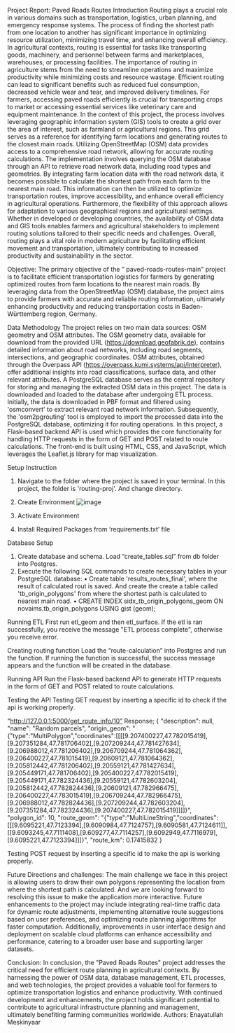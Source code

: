
Project Report: Paved Roads Routes
Introduction 
Routing plays a crucial role in various domains such as transportation, logistics, urban planning, and emergency response systems. The process of finding the shortest path from one location to another has significant importance in optimizing resource utilization, minimizing travel time, and enhancing overall efficiency. In agricultural contexts, routing is essential for tasks like transporting goods, machinery, and personnel between farms and marketplaces, warehouses, or processing facilities.
The importance of routing in agriculture stems from the need to streamline operations and maximize productivity while minimizing costs and resource wastage. Efficient routing can lead to significant benefits such as reduced fuel consumption, decreased vehicle wear and tear, and improved delivery timelines. For farmers, accessing paved roads efficiently is crucial for transporting crops to market or accessing essential services like veterinary care and equipment maintenance.
In the context of this project, the process involves leveraging geographic information system (GIS) tools to create a grid over the area of interest, such as farmland or agricultural regions. This grid serves as a reference for identifying farm locations and generating routes to the closest main roads. Utilizing OpenStreetMap (OSM) data provides access to a comprehensive road network, allowing for accurate routing calculations.
The implementation involves querying the OSM database through an API to retrieve road network data, including road types and geometries. By integrating farm location data with the road network data, it becomes possible to calculate the shortest path from each farm to the nearest main road. This information can then be utilized to optimize transportation routes, improve accessibility, and enhance overall efficiency in agricultural operations.
Furthermore, the flexibility of this approach allows for adaptation to various geographical regions and agricultural settings. Whether in developed or developing countries, the availability of OSM data and GIS tools enables farmers and agricultural stakeholders to implement routing solutions tailored to their specific needs and challenges. Overall, routing plays a vital role in modern agriculture by facilitating efficient movement and transportation, ultimately contributing to increased productivity and sustainability in the sector.



Objective:
The primary objective of the " paved-roads-routes-main" project is to facilitate efficient transportation logistics for farmers by generating optimized routes from farm locations to the nearest main roads. By leveraging data from the OpenStreetMap (OSM) database, the project aims to provide farmers with accurate and reliable routing information, ultimately enhancing productivity and reducing transportation costs in Baden-Württemberg region, Germany.


Data Methodology
The project relies on two main data sources: OSM geometry and OSM attributes. The OSM geometry data, available for download from the provided URL (https://download.geofabrik.de), contains detailed information about road networks, including road segments, intersections, and geographic coordinates. OSM attributes, obtained through the Overpass API (https://overpass.kumi.systems/api/interpreter), offer additional insights into road classifications, surface data, and other relevant attributes. A PostgreSQL database serves as the central repository for storing and managing the extracted OSM data in this project. The data is downloaded and loaded to the database after undergoing ETL process. Initially, the data is downloaded in PBF format and filtered using 'osmconvert' to extract relevant road network information. Subsequently, the 'osm2pgrouting' tool is employed to import the processed data into the PostgreSQL database, optimizing it for routing operations.  In this project, a Flask-based backend API is used which provides the core functionality for handling HTTP requests in the form of GET and POST related to route calculations. The front-end is built using HTML, CSS, and JavaScript, which leverages the Leaflet.js library for map visualization. 

Setup Instruction
1.	Navigate to the folder where the project is saved in your terminal. In this project, the folder is 'routing-proj'. And change directory.

 



2.	Create Environment
 ![image](https://github.com/prog-proj-novaims/paved-roads-routes/assets/123589817/e689d50a-ad7d-4b73-afac-bd1f18382ae0)


3.	Activate Environment
 

4.	Install Required Packages from ‘requirements.txt’ file
 

Database Setup
1.	Create database and schema. Load “create_tables.sql” from db folder into Postgres.
2.	Execute the following SQL commands to create necessary tables in your PostgreSQL database: 
•	Create table 'results_routes_final', where the result of calculated rout is saved. And create the create a table called 'tb_origin_polygons' from where the shortest path is calculated to nearest main road.
•	CREATE INDEX sidx_tb_origin_polygons_geom ON novaims.tb_origin_polygons USING gist (geom);
 
Running ETL
First run etl_geom and then etl_surface. If the etl is ran successfully, you receive the message "ETL process complete", otherwise you receive error.

Creating routing function
Load the “route-calculation” into Postgres and run the function.
If running the function is successful, the success message appears and the function will be created in the database.


Running API
Run the Flask-based backend API to generate HTTP requests in the form of GET and POST related to route calculations.
 

Testing the API
Testing GET request by inserting a specific id to check if the api is working properly. 

 “http://127.0.0.1:5000/get_route_info/10”
Response; { "description": null, "name": "Random parcels", "origin_geom": "{"type":"MultiPolygon","coordinates":[[[[9.207400227,47.782015419],[9.207351284,47.781706402],[9.207209244,47.781427634],[9.206988012,47.781206402],[9.206709244,47.781064362],[9.206400227,47.781015419],[9.20609121,47.781064362],[9.205812442,47.781206402],[9.20559121,47.781427634],[9.205449171,47.781706402],[9.205400227,47.782015419],[9.205449171,47.782324436],[9.20559121,47.782603204],[9.205812442,47.782824436],[9.20609121,47.782966475],[9.206400227,47.783015419],[9.206709244,47.782966475],[9.206988012,47.782824436],[9.207209244,47.782603204],[9.207351284,47.782324436],[9.207400227,47.782015419]]]]}", "polygon_id": 10, "route_geom": "{"type":"MultiLineString","coordinates":[[[9.6095221,47.7123394],[9.6090984,47.7124757],[9.6090581,47.7124611]],[[9.6093245,47.7111408],[9.609277,47.7114257],[9.6092949,47.7116979],[9.6095221,47.7123394]]]}", "route_km": 0.17415832 }

Testing POST request by inserting a specific id to make the api is working properly. 




Future Directions and challenges:
The main challenge we face in this project is allowing users to draw their own polygons representing the location from where the shortest path is calculated. And we are looking forward to resolving this issue to make the application more interactive.
Future enhancements to the project may include integrating real-time traffic data for dynamic route adjustments, implementing alternative route suggestions based on user preferences, and optimizing route planning algorithms for faster computation. Additionally, improvements in user interface design and deployment on scalable cloud platforms can enhance accessibility and performance, catering to a broader user base and supporting larger datasets.

Conclusion:
In conclusion, the "Paved Roads Routes" project addresses the critical need for efficient route planning in agricultural contexts. By harnessing the power of OSM data, database management, ETL processes, and web technologies, the project provides a valuable tool for farmers to optimize transportation logistics and enhance productivity. With continued development and enhancements, the project holds significant potential to contribute to agricultural infrastructure planning and management, ultimately benefiting farming communities worldwide.
Authors:
Enayatullah Meskinyaar 

